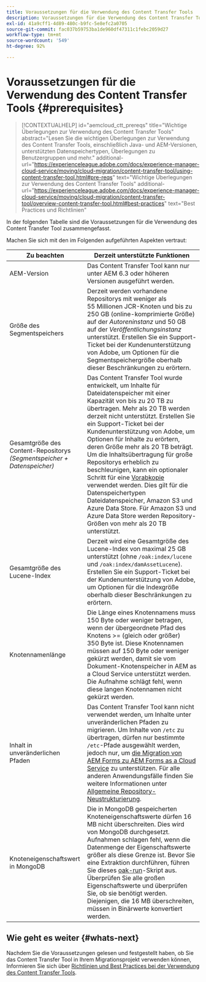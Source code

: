```yaml
---
title: Voraussetzungen für die Verwendung des Content Transfer Tools
description: Voraussetzungen für die Verwendung des Content Transfer Tools
exl-id: 41a9cff1-4d89-480c-b9fc-5e8efc2a0705
source-git-commit: fac037b59753ba1de960df47311c1febc2059d27
workflow-type: tm+mt
source-wordcount: '549'
ht-degree: 92%

---
```


# Voraussetzungen für die Verwendung des Content Transfer Tools {#prerequisites}

>[!CONTEXTUALHELP]
>id="aemcloud_ctt_prereqs"
>title="Wichtige Überlegungen zur Verwendung des Content Transfer Tools"
>abstract="Lesen Sie die wichtigen Überlegungen zur Verwendung des Content Transfer Tools, einschließlich Java- und AEM-Versionen, unterstützten Datenspeichertypen, Überlegungen zu Benutzergruppen und mehr."
>additional-url="https://experienceleague.adobe.com/docs/experience-manager-cloud-service/moving/cloud-migration/content-transfer-tool/using-content-transfer-tool.html#pre-reqs" text="Wichtige Überlegungen zur Verwendung des Content Transfer Tools"
>additional-url="https://experienceleague.adobe.com/docs/experience-manager-cloud-service/moving/cloud-migration/content-transfer-tool/overview-content-transfer-tool.html#best-practices" text="Best Practices und Richtlinien"

In der folgenden Tabelle sind die Voraussetzungen für die Verwendung des Content Transfer Tool zusammengefasst.

Machen Sie sich mit den im Folgenden aufgeführten Aspekten vertraut:

| Zu beachten | Derzeit unterstützte Funktionen |
|--- |--- |
| AEM-Version | Das Content Transfer Tool kann nur unter AEM 6.3 oder höheren Versionen ausgeführt werden. |
| Größe des Segmentspeichers | Derzeit werden vorhandene Repositorys mit weniger als 55 Millionen JCR-Knoten und bis zu 250 GB (online-komprimierte Größe) auf der *Autoreninstanz* und 50 GB auf der *Veröffentlichungsinstanz* unterstützt. Erstellen Sie ein Support-Ticket bei der Kundenunterstützung von Adobe, um Optionen für die Segmentspeichergröße oberhalb dieser Beschränkungen zu erörtern. |
| Gesamtgröße des Content-Repositorys <br>*(Segmentspeicher + Datenspeicher)* | Das Content Transfer Tool wurde entwickelt, um Inhalte für Dateidatenspeicher mit einer Kapazität von bis zu 20 TB zu übertragen. Mehr als 20 TB werden derzeit nicht unterstützt. Erstellen Sie ein Support-Ticket bei der Kundenunterstützung von Adobe, um Optionen für Inhalte zu erörtern, deren Größe mehr als 20 TB beträgt. <br>Um die Inhaltsübertragung für große Repositorys erheblich zu beschleunigen, kann ein optionaler Schritt für eine [Vorabkopie](https://experienceleague.adobe.com/docs/experience-manager-cloud-service/moving/cloud-migration/content-transfer-tool/handling-large-content-repositories.html#setting-up-pre-copy-step) verwendet werden. Dies gilt für die Datenspeichertypen Dateidatenspeicher, Amazon S3 und Azure Data Store. Für Amazon S3 und Azure Data Store werden Repository-Größen von mehr als 20 TB unterstützt. |
| Gesamtgröße des Lucene-Index | Derzeit wird eine Gesamtgröße des Lucene-Index von maximal 25 GB unterstützt (ohne `/oak:index/lucene` und `/oak:index/damAssetLucene`). Erstellen Sie ein Support-Ticket bei der Kundenunterstützung von Adobe, um Optionen für die Indexgröße oberhalb dieser Beschränkungen zu erörtern. |
| Knotennamenlänge | Die Länge eines Knotennamens muss 150 Byte oder weniger betragen, wenn der übergeordnete Pfad des Knotens >= (gleich oder größer) 350 Byte ist. Diese Knotennamen müssen auf 150 Byte oder weniger gekürzt werden, damit sie vom Dokument-Knotenspeicher in AEM as a Cloud Service unterstützt werden. Die Aufnahme schlägt fehl, wenn diese langen Knotennamen nicht gekürzt werden. |
| Inhalt in unveränderlichen Pfaden | Das Content Transfer Tool kann nicht verwendet werden, um Inhalte unter unveränderlichen Pfaden zu migrieren. Um Inhalte von `/etc` zu übertragen, dürfen nur bestimmte `/etc`-Pfade ausgewählt werden, jedoch nur, um [die Migration von AEM Forms zu AEM Forms as a Cloud Service](https://experienceleague.adobe.com/docs/experience-manager-forms-cloud-service/forms/migrate-to-forms-as-a-cloud-service.html#paths-of-various-aem-forms-specific-assets) zu unterstützen. Für alle anderen Anwendungsfälle finden Sie weitere Informationen unter [Allgemeine Repository-Neustrukturierung](https://experienceleague.adobe.com/docs/experience-manager-64/deploying/restructuring/all-repository-restructuring-in-aem-6-4.html#restructuring). |
| Knoteneigenschaftswert in MongoDB | Die in MongoDB gespeicherten Knoteneigenschaftswerte dürfen 16 MB nicht überschreiten. Dies wird von MongoDB durchgesetzt. Aufnahmen schlagen fehl, wenn die Datenmenge der Eigenschaftswerte größer als diese Grenze ist. Bevor Sie eine Extraktion durchführen, führen Sie dieses [oak-run](https://repo1.maven.org/maven2/org/apache/jackrabbit/oak-run/1.38.0/oak-run-1.38.0.jar)-Skript aus. Überprüfen Sie alle großen Eigenschaftswerte und überprüfen Sie, ob sie benötigt werden. Diejenigen, die 16 MB überschreiten, müssen in Binärwerte konvertiert werden. |

## Wie geht es weiter {#whats-next}

Nachdem Sie die Voraussetzungen gelesen und festgestellt haben, ob Sie das Content Transfer Tool in Ihrem Migrationsprojekt verwenden können, Informieren Sie sich über [Richtlinien und Best Practices bei der Verwendung des Content Transfer Tools](https://experienceleague.adobe.com/docs/experience-manager-cloud-service/moving/cloud-migration/content-transfer-tool/guidelines-best-practices-content-transfer-tool.html?lang=de).
